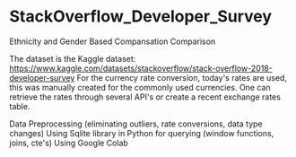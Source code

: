 # StackOverflow_Developer_Survey
Ethnicity and Gender Based Compansation Comparison

The dataset is the Kaggle dataset: https://www.kaggle.com/datasets/stackoverflow/stack-overflow-2018-developer-survey
For the currency rate conversion, today's rates are used, this was manually created for the commonly used currencies. 
One can retrieve the rates through several API's or create a recent exchange rates table.

Data Preprocessing (eliminating outliers, rate conversions, data type changes)
Using Sqlite library in Python for querying (window functions, joins, cte's)
Using Google Colab
